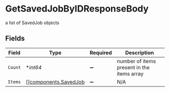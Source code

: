 # GetSavedJobByIDResponseBody

a list of SavedJob objects


## Fields

| Field                                                        | Type                                                         | Required                                                     | Description                                                  |
| ------------------------------------------------------------ | ------------------------------------------------------------ | ------------------------------------------------------------ | ------------------------------------------------------------ |
| `Count`                                                      | **int64*                                                     | :heavy_minus_sign:                                           | number of items present in the items array                   |
| `Items`                                                      | [][components.SavedJob](../../models/components/savedjob.md) | :heavy_minus_sign:                                           | N/A                                                          |